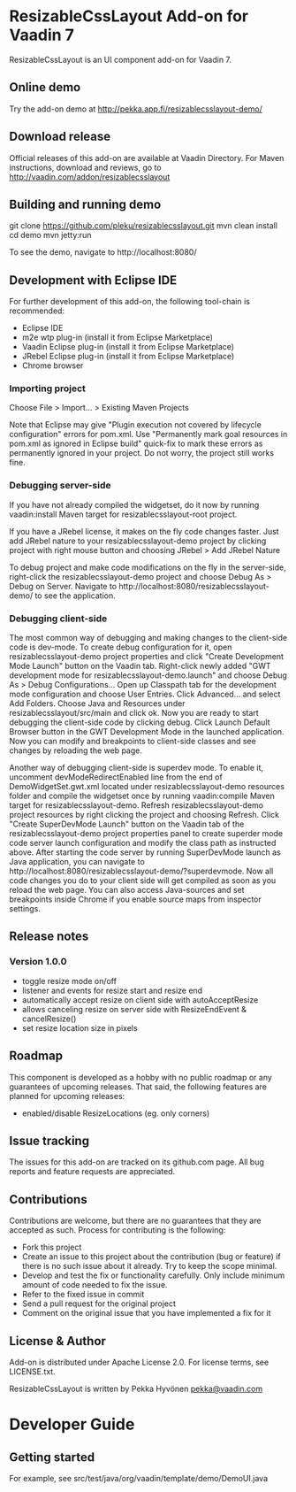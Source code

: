 # ResizableCssLayout Add-on for Vaadin 7

ResizableCssLayout is an UI component add-on for Vaadin 7.

## Online demo

Try the add-on demo at http://pekka.app.fi/resizablecsslayout-demo/

## Download release

Official releases of this add-on are available at Vaadin Directory. For Maven instructions, download and reviews, go to http://vaadin.com/addon/resizablecsslayout

## Building and running demo

git clone https://github.com/pleku/resizablecsslayout.git
mvn clean install
cd demo
mvn jetty:run

To see the demo, navigate to http://localhost:8080/

## Development with Eclipse IDE

For further development of this add-on, the following tool-chain is recommended:
- Eclipse IDE
- m2e wtp plug-in (install it from Eclipse Marketplace)
- Vaadin Eclipse plug-in (install it from Eclipse Marketplace)
- JRebel Eclipse plug-in (install it from Eclipse Marketplace)
- Chrome browser

### Importing project

Choose File > Import... > Existing Maven Projects

Note that Eclipse may give "Plugin execution not covered by lifecycle configuration" errors for pom.xml. Use "Permanently mark goal resources in pom.xml as ignored in Eclipse build" quick-fix to mark these errors as permanently ignored in your project. Do not worry, the project still works fine. 

### Debugging server-side

If you have not already compiled the widgetset, do it now by running vaadin:install Maven target for resizablecsslayout-root project.

If you have a JRebel license, it makes on the fly code changes faster. Just add JRebel nature to your resizablecsslayout-demo project by clicking project with right mouse button and choosing JRebel > Add JRebel Nature

To debug project and make code modifications on the fly in the server-side, right-click the resizablecsslayout-demo project and choose Debug As > Debug on Server. Navigate to http://localhost:8080/resizablecsslayout-demo/ to see the application.

### Debugging client-side

The most common way of debugging and making changes to the client-side code is dev-mode. To create debug configuration for it, open resizablecsslayout-demo project properties and click "Create Development Mode Launch" button on the Vaadin tab. Right-click newly added "GWT development mode for resizablecsslayout-demo.launch" and choose Debug As > Debug Configurations... Open up Classpath tab for the development mode configuration and choose User Entries. Click Advanced... and select Add Folders. Choose Java and Resources under resizablecsslayout/src/main and click ok. Now you are ready to start debugging the client-side code by clicking debug. Click Launch Default Browser button in the GWT Development Mode in the launched application. Now you can modify and breakpoints to client-side classes and see changes by reloading the web page. 

Another way of debugging client-side is superdev mode. To enable it, uncomment devModeRedirectEnabled line from the end of DemoWidgetSet.gwt.xml located under resizablecsslayout-demo resources folder and compile the widgetset once by running vaadin:compile Maven target for resizablecsslayout-demo. Refresh resizablecsslayout-demo project resources by right clicking the project and choosing Refresh. Click "Create SuperDevMode Launch" button on the Vaadin tab of the resizablecsslayout-demo project properties panel to create superder mode code server launch configuration and modify the class path as instructed above. After starting the code server by running SuperDevMode launch as Java application, you can navigate to http://localhost:8080/resizablecsslayout-demo/?superdevmode. Now all code changes you do to your client side will get compiled as soon as you reload the web page. You can also access Java-sources and set breakpoints inside Chrome if you enable source maps from inspector settings. 

 
## Release notes

### Version 1.0.0
- toggle resize mode on/off
- listener and events for resize start and resize end
- automatically accept resize on client side with autoAcceptResize
- allows canceling resize on server side with ResizeEndEvent & cancelResize()
- set resize location size in pixels

## Roadmap

This component is developed as a hobby with no public roadmap or any guarantees of upcoming releases. That said, the following features are planned for upcoming releases:
- enabled/disable ResizeLocations (eg. only corners)

## Issue tracking

The issues for this add-on are tracked on its github.com page. All bug reports and feature requests are appreciated. 

## Contributions

Contributions are welcome, but there are no guarantees that they are accepted as such. Process for contributing is the following:
- Fork this project
- Create an issue to this project about the contribution (bug or feature) if there is no such issue about it already. Try to keep the scope minimal.
- Develop and test the fix or functionality carefully. Only include minimum amount of code needed to fix the issue.
- Refer to the fixed issue in commit
- Send a pull request for the original project
- Comment on the original issue that you have implemented a fix for it

## License & Author

Add-on is distributed under Apache License 2.0. For license terms, see LICENSE.txt.

ResizableCssLayout is written by Pekka Hyvönen pekka@vaadin.com

# Developer Guide

## Getting started

For example, see src/test/java/org/vaadin/template/demo/DemoUI.java
